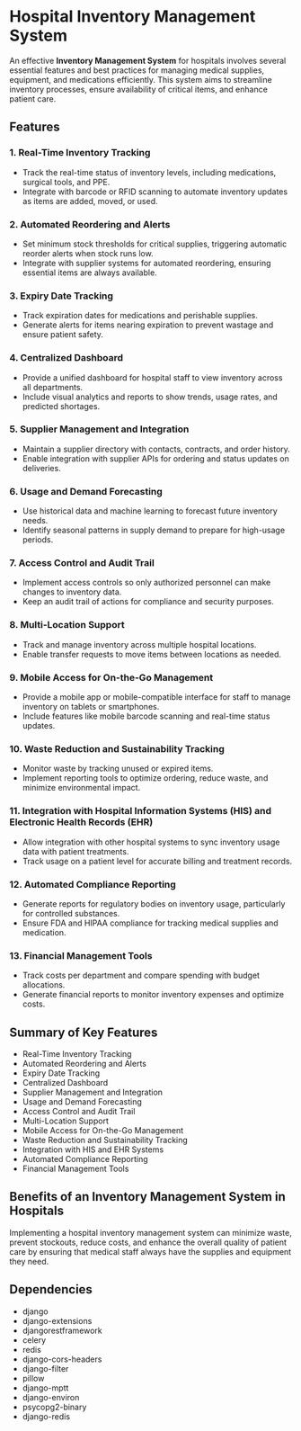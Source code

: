 # Hospital Inventory Management System

An effective **Inventory Management System** for hospitals involves several essential features and best practices for managing medical supplies, equipment, and medications efficiently. This system aims to streamline inventory processes, ensure availability of critical items, and enhance patient care. 

## Features

### 1. Real-Time Inventory Tracking
- Track the real-time status of inventory levels, including medications, surgical tools, and PPE.
- Integrate with barcode or RFID scanning to automate inventory updates as items are added, moved, or used.

### 2. Automated Reordering and Alerts
- Set minimum stock thresholds for critical supplies, triggering automatic reorder alerts when stock runs low.
- Integrate with supplier systems for automated reordering, ensuring essential items are always available.

### 3. Expiry Date Tracking
- Track expiration dates for medications and perishable supplies.
- Generate alerts for items nearing expiration to prevent wastage and ensure patient safety.

### 4. Centralized Dashboard
- Provide a unified dashboard for hospital staff to view inventory across all departments.
- Include visual analytics and reports to show trends, usage rates, and predicted shortages.

### 5. Supplier Management and Integration
- Maintain a supplier directory with contacts, contracts, and order history.
- Enable integration with supplier APIs for ordering and status updates on deliveries.

### 6. Usage and Demand Forecasting
- Use historical data and machine learning to forecast future inventory needs.
- Identify seasonal patterns in supply demand to prepare for high-usage periods.

### 7. Access Control and Audit Trail
- Implement access controls so only authorized personnel can make changes to inventory data.
- Keep an audit trail of actions for compliance and security purposes.

### 8. Multi-Location Support
- Track and manage inventory across multiple hospital locations.
- Enable transfer requests to move items between locations as needed.

### 9. Mobile Access for On-the-Go Management
- Provide a mobile app or mobile-compatible interface for staff to manage inventory on tablets or smartphones.
- Include features like mobile barcode scanning and real-time status updates.

### 10. Waste Reduction and Sustainability Tracking
- Monitor waste by tracking unused or expired items.
- Implement reporting tools to optimize ordering, reduce waste, and minimize environmental impact.

### 11. Integration with Hospital Information Systems (HIS) and Electronic Health Records (EHR)
- Allow integration with other hospital systems to sync inventory usage data with patient treatments.
- Track usage on a patient level for accurate billing and treatment records.

### 12. Automated Compliance Reporting
- Generate reports for regulatory bodies on inventory usage, particularly for controlled substances.
- Ensure FDA and HIPAA compliance for tracking medical supplies and medication.

### 13. Financial Management Tools
- Track costs per department and compare spending with budget allocations.
- Generate financial reports to monitor inventory expenses and optimize costs.

## Summary of Key Features
- Real-Time Inventory Tracking
- Automated Reordering and Alerts
- Expiry Date Tracking
- Centralized Dashboard
- Supplier Management and Integration
- Usage and Demand Forecasting
- Access Control and Audit Trail
- Multi-Location Support
- Mobile Access for On-the-Go Management
- Waste Reduction and Sustainability Tracking
- Integration with HIS and EHR Systems
- Automated Compliance Reporting
- Financial Management Tools

## Benefits of an Inventory Management System in Hospitals
Implementing a hospital inventory management system can minimize waste, prevent stockouts, reduce costs, and enhance the overall quality of patient care by ensuring that medical staff always have the supplies and equipment they need.


## Dependencies
- django 
- django-extensions
- djangorestframework
- celery 
- redis
- django-cors-headers
- django-filter
- pillow
- django-mptt
- django-environ
- psycopg2-binary
- django-redis